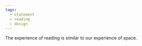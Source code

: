 ```yaml
---
tags: 
  - statement
  - reading
  - design
---
```

The experience of reading is similar to our experience of space.